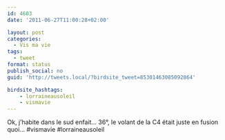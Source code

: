 ```yaml
---
id: 4603
date: '2011-06-27T11:00:28+02:00'

layout: post
categories:
  - Vis ma vie
tags:
  - tweet
format: status
publish_social: no
guid: 'http://tweets.local/?birdsite_tweet=85301463085092864'

birdsite_hashtags:
    - lorraineausoleil
    - vismavie
---
```


Ok, j’habite dans le sud enfait… 36°, le volant de la C4 était juste en fusion quoi… #vismavie #lorraineausoleil